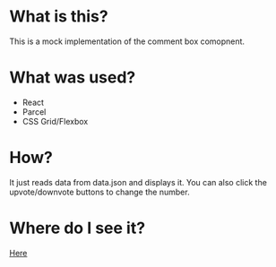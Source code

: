 # What is this?

This is a mock implementation of the comment box comopnent.

# What was used?

- React
- Parcel
- CSS Grid/Flexbox

# How?

It just reads data from data.json and displays it. You can also click the upvote/downvote buttons to change the number.

# Where do I see it?

[Here](https://comment-box-cool.netlify.com/)
